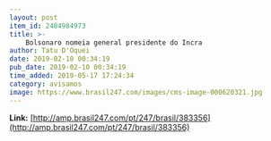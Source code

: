 ```yaml
---
layout: post
item_id: 2484984973
title: >-
    Bolsonaro nomeia general presidente do Incra
author: Tatu D'Oquei
date: 2019-02-10 00:34:19
pub_date: 2019-02-10 00:34:19
time_added: 2019-05-17 17:24:34
category: avisamos
image: https://www.brasil247.com/images/cms-image-000620321.jpg
---
```


**Link:** [http://amp.brasil247.com/pt/247/brasil/383356](http://amp.brasil247.com/pt/247/brasil/383356)

